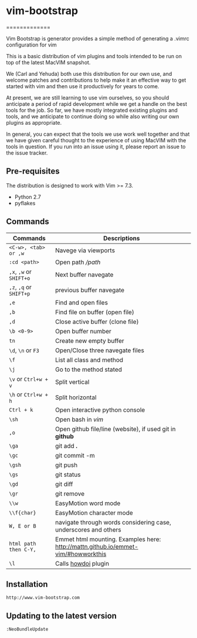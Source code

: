 # vim-bootstrap
=============

Vim Bootstrap is generator provides a simple method of generating a .vimrc configuration for vim

This is a basic distribution of vim plugins and tools intended to be run
on top of the latest MacVIM snapshot.

We (Carl and Yehuda) both use this distribution for our own use, and
welcome patches and contributions to help make it an effective way to
get started with vim and then use it productively for years to come.

At present, we are still learning to use vim ourselves, so you should
anticipate a period of rapid development while we get a handle on the
best tools for the job. So far, we have mostly integrated existing
plugins and tools, and we anticipate to continue doing so while also
writing our own plugins as appropriate.

In general, you can expect that the tools we use work well together and
that we have given careful thought to the experience of using MacVIM
with the tools in question. If you run into an issue using it, please
report an issue to the issue tracker.


## Pre-requisites

The distribution is designed to work with Vim >= 7.3.

* Python 2.7
* pyflakes

## Commands

Commands | Descriptions
--- | ---
`<C-w>, <tab> or ,w` | Navege via viewports
`:cd <path>` | Open path */path*
`,x`, `,w` or `SHIFT+o` | Next buffer navegate
`,z`, `,q` or `SHIFT+p` | previous buffer navegate
`,e` | Find and open files
`,b` | Find file on buffer (open file)
`,d` | Close active buffer (clone file)
`\b <0-9>` | Open buffer number
`tn` | Create new empty buffer
`\d`, `\n` or `F3`  | Open/Close three navegate files
`\f` | List all class and method
`\j` | Go to the method stated
`\v` or `Ctrl+w + v` | Split vertical
`\h` or `Ctrl+w + h` | Split horizontal
`Ctrl + k` | Open interactive python console
`\sh` | Open bash in *vim*
`,o` | Open github file/line (website), if used git in **github**
`\ga` | git add **.**
`\gc` | git commit -m
`\gsh` | git push
`\gs` | git status
`\gd` | git diff
`\gr` | git remove
`\\w` | EasyMotion word mode
`\\f{char}` | EasyMotion character mode
`W, E or B` | navigate through words considering case, underscores and others
`html path then C-Y,` | Emmet html mounting. Examples here: http://mattn.github.io/emmet-vim/#howworkthis
`\l` | Calls [howdoi](https://github.com/laurentgoudet/vim-howdoi) plugin

## Installation

    http://www.vim-bootstrap.com

## Updating to the latest version

    :NeoBundleUpdate
